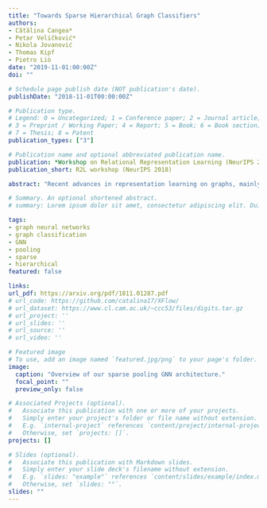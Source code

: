 ```yaml
---
title: "Towards Sparse Hierarchical Graph Classifiers"
authors:
- Cătălina Cangea*
- Petar Veličković*
- Nikola Jovanović
- Thomas Kipf
- Pietro Liò
date: "2019-11-01:00:00Z"
doi: ""

# Schedule page publish date (NOT publication's date).
publishDate: "2018-11-01T00:00:00Z"

# Publication type.
# Legend: 0 = Uncategorized; 1 = Conference paper; 2 = Journal article;
# 3 = Preprint / Working Paper; 4 = Report; 5 = Book; 6 = Book section;
# 7 = Thesis; 8 = Patent
publication_types: ["3"]

# Publication name and optional abbreviated publication name.
publication: *Workshop on Relational Representation Learning (NeurIPS 2018)*
publication_short: R2L workshop (NeurIPS 2018)

abstract: "Recent advances in representation learning on graphs, mainly leveraging graph convolutional networks, have brought a substantial improvement on many graph-based benchmark tasks. While novel approaches to learning node embeddings are highly suitable for node classification and link prediction, their application to graph classification (predicting a single label for the entire graph) remains mostly rudimentary, typically using a single global pooling step to aggregate node features or a hand-designed, fixed heuristic for hierarchical coarsening of the graph structure. An important step towards ameliorating this is differentiable graph coarsening---the ability to reduce the size of the graph in an adaptive, data-dependent manner within a graph neural network pipeline, analogous to image downsampling within CNNs. However, the previous prominent approach to pooling has quadratic memory requirements during training and is therefore not scalable to large graphs. Here we combine several recent advances in graph neural network design to demonstrate that competitive hierarchical graph classification results are possible without sacrificing sparsity. Our results are verified on several established graph classification benchmarks, and highlight an important direction for future research in graph-based neural networks."

# Summary. An optional shortened abstract.
# summary: Lorem ipsum dolor sit amet, consectetur adipiscing elit. Duis posuere tellus ac convallis placerat. Proin tincidunt magna sed ex sollicitudin condimentum.

tags:
- graph neural networks
- graph classification
- GNN
- pooling
- sparse
- hierarchical
featured: false

links:
url_pdf: https://arxiv.org/pdf/1811.01287.pdf
# url_code: https://github.com/catalina17/XFlow/
# url_dataset: https://www.cl.cam.ac.uk/~ccc53/files/digits.tar.gz
# url_project: ''
# url_slides: ''
# url_source: ''
# url_video: ''

# Featured image
# To use, add an image named `featured.jpg/png` to your page's folder.
image:
  caption: "Overview of our sparse pooling GNN architecture."
  focal_point: ""
  preview_only: false

# Associated Projects (optional).
#   Associate this publication with one or more of your projects.
#   Simply enter your project's folder or file name without extension.
#   E.g. `internal-project` references `content/project/internal-project/index.md`.
#   Otherwise, set `projects: []`.
projects: []

# Slides (optional).
#   Associate this publication with Markdown slides.
#   Simply enter your slide deck's filename without extension.
#   E.g. `slides: "example"` references `content/slides/example/index.md`.
#   Otherwise, set `slides: ""`.
slides: ""
---
```

